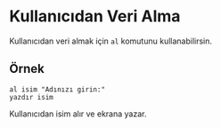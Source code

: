 # Kullanıcıdan Veri Alma

Kullanıcıdan veri almak için `al` komutunu kullanabilirsin.

## Örnek
```
al isim "Adınızı girin:"
yazdır isim
```
Kullanıcıdan isim alır ve ekrana yazar. 